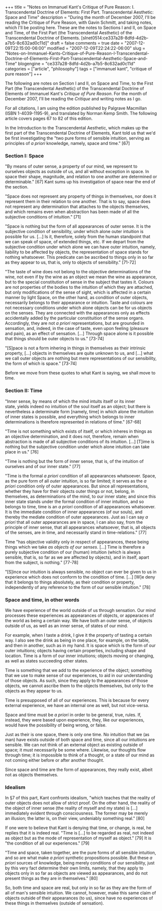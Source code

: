 +++
title = "Notes on Immanuel Kant's Critique of Pure Reason: I. Transcendental Doctrine of Elements: First Part. Transcendental Aesthetic: Space and Time"
description = "During the month of December 2007, I'll be reading the Critique of Pure Reason, with Gavin Schmitt, and taking notes, which I'll be posting here. These are the notes to Sections I and II, on Space and Time, of the First Part (the Transcendental Aesthetic) of the Transcendental Doctrine of Elements. [slnet0514:ce337a28-8dfd-4d2b-a7b5-8c632ad0c11d]"
draft = false
comments = true
date = "2007-12-09T22:15:00-06:00"
modified = "2007-12-09T22:24:22-06:00"
slug = "Notes-on-Immanuel-Kants-Critique-of-Pure-Reason-I-Transcendental-Doctrine-of-Elements-First-Part-Transcendental-Aesthetic-Space-and-Time"
blogengine = "ce337a28-8dfd-4d2b-a7b5-8c632ad0c11d"
categories = ["article", "philosophy"]
tags = ["immanuel kant", "critique of pure reason"]
+++

<div class="note">
<p>
The following are notes on Section I and II, on Space and Time, to the First Part (the Transcendental Aesthetic) of the Transcendental Doctrine of Elements of Immanuel Kant&#39;s <em>Critique of Pure Reason</em>. For the month of December 2007, I&#39;ll be reading the <em>Critique</em> and writing notes as I go. 
</p>
<p>
For all citations, I am using the edition published by Palgrave Macmillan (ISBN 1-4039-1195-9), and translated by Norman Kemp Smith. The following article covers pages 67 to&nbsp;82 of this edition. 
</p>
</div>
<p>
In the Introduction to the Transcendental Aesthetic, which makes up the first part of the Transcendental Doctrine of Elements, Kant told us that we&#39;d be first investigating the &quot;two pure forms of sensible intuition, serving as principles of <em>a priori</em> knowledge, namely, space and time.&quot; [67] 
</p>
<h3>Section I: Space</h3>
<p>
&quot;By means of outer sense, a property of our mind, we represent to ourselves objects as outside of us, and all without exception in space. In space their shape, magnitude, and relation to one another are determined or determinable.&quot; [67] Kant sums up his investigation of space near the end of the section. 
</p>
<p>
&quot;Space does not represent any property of things in themselves, nor does it represent them in their relation to one another. That is to say, space does not represent any determination that attaches to the objects themselves, and which remains even when abstraction has been made of all the subjective conditions of intuition.&quot; [71] 
</p>
<p>
&quot;Space is nothing but the form of all appearances of outer sense. It is the subjective condition of sensibility, under which alone outer intuition is possible for us. [...] Is it, therefore, solely from the human standpoint that we can speak of space, of extended things, etc. If we depart from the subjective condition under which alone we can have outer intuition, namely, liability to be affected by objects, the representation of space stands for nothing whatsoever. This predicate can be ascribed to things only in so far as they appear to us, that is, only to objects of sensibility.&quot; [71-72] 
</p>
<p>
&quot;The taste of wine does not belong to the objective&nbsp;determinations of the wine, not even if by the wine as an object we mean the wine as appearance, but to the special constitution of sense in the subject that tastes it. Colours are not properties of the bodies to the intuition of which they are attached, but only modifications of the sense of sight, which is affected in a certain manner by light Space, on the other hand, as condition of outer objects, necessarily belongs to their appearance or intuition. Taste and colours are not necessary conditions under which alone objects can be for us objects on the senses. They are connected with the appearances only as effects accidentally added by the particular constituition of the sense organs. Accordingly, they are not <em>a priori</em> representations, but are grounded in sensation, and, indeed, in the case of taste, even upon feeling (pleasure and pain), as an effect of sensation. [...] Through space alone is it possible that things should be outer objects to us.&quot; [73-74] 
</p>
<p>
&quot;[S]pace is not a form inhering in things in themselves as their intrinsic property, [...] objects in themselves are quite unknown to us, and [...] what we call outer objects are nothing but mere representations of our sensibility, the form of which is space.&quot; [73-74] 
</p>
<p>
Before we move from these quotes to what Kant is saying, we shall move to time. 
</p>
<h3>Section II: Time</h3>
<p>
&quot;Inner sense, by means of which the mind intuits itself or its inner state,&nbsp;yields indeed no intuition of the soul itself as an object; but there is nevertheless a determinate form [namely,&nbsp;time] in which alone the intuition of inner states is possible, and everything which belongs to inner determinations is therefore&nbsp;represented in relations of time.&quot; [67-68] 
</p>
<p>
&quot;Time is not something which exists of itself, or which inheres in things as an objective determination, and it does not, therefore, remain when abstraction is made of all subjective conditions&nbsp;of its intuition. [...] [T]ime is nothing but the subjective condition under which alone intuition can take place in us.&quot; [76] 
</p>
<p>
&quot;Time is nothing but the form of inner sense, that is, of the intuition of ourselves and of our inner state.&quot; [77] 
</p>
<p>
&quot;Time is the formal <em>a priori</em> condition of all appearances whatsoever. Space, as the pure form of all <em>outer</em> intuition, is so far limited; it serves as the <em>a priori</em> condition only of outer appearances. But since all representations, whether they have for their objects outer things or not, belong, in themselves, as determinations of the mind, to our inner state; and since this inner state stands under the formal condition of inner intuition, and so belongs to time, time is an <em>a priori</em> condition of all appearances whatsoever. It is the immediate condition of inner appearances (of our souls), and thereby the mediate condition of outer appearances. Just as I can say <em>a priori</em> that all outer appearances are in space, I can also say, from the principle of inner sense, that all appearances whatsoever, that is, all objects of the senses, are in time, and necessarily stand in time-relations.&quot; [77] 
</p>
<p>
Time &quot;has objective validity only in respect of appearances, these being things which we take <em>as objects of our senses</em>. [...] Time is therefore a purely subjective condition of our (human) intuition (which is always sensible, that is, so far as we are affected by objects), and in itself, apart from the subject, is nothing.&quot; [77-78] 
</p>
<p>
&quot;[S]ince our intuition is always sensible, no object can ever be given to us in experience which does not conform to the condition of time. [...] [W]e deny that it belongs to things absolutely, as their condition or property, independently of any reference to the form of our sensible intuition.&quot; [78] 
</p>
<h3>Space and time, in other words</h3>
<p>
We have experience of the world outside of us through sensation. Our mind processes these experiences as appearances of objects, or appearaces of the world as being a certain way. We have both an outer sense, of objects outside of us, as well as an inner sense, of states of our mind. 
</p>
<p>
For example, when I taste a drink, I give it the property of tasting a certain way. I also see the drink as being in one place, for example, on the table, and then in another, such as in my hand. It is space which is the form of our outer intuitions; objects having certain properties, including shape and location. Time is a form of our inner intuitions; objects moving or changing, as well as&nbsp;states succeeding other states. 
</p>
<p>
Time is something that we add to the experience of the object; something that we use to make sense of our experiences, to aid in our understanding of those objects. As such, since they apply to the appearances of those objects, we cannot ascribe them to the objects themselves, but only to the objects as they appear to us. 
</p>
<p>
Time is presupposed of all of our experiences. This is because for every external experience, we have an internal one as well, but not vice-versa. 
</p>
<p>
Space and time must be <em>a priori</em> in order to be general, true, rules. If, instead, they were based upon experience, they, like our experiences, would have the possibility of being wrong, or false. 
</p>
<p>
Just as their is one space, there is only one time. No intuition that we (as man)&nbsp;have exists outside of both space and time, since all our intuitions are sensible. We can not think of an external object as existing outside of space; it must necessarily be some where. Likewise, our thoughts flow through time; it is impossible to think of a thought, or a state of our mind as not coming either before or after another thought. 
</p>
<p>
Since space and time are the form of appearances, they really exist, albeit not as objects themselves. 
</p>
<h3>Idealism&nbsp;</h3>
<p>
In &sect;7 of this part, Kant confronts idealism, &quot;which teaches that the reality of outer objects&nbsp;does not allow of strict proof. On the other hand, the reality of the object of inner sense (the reality of myself and my state) is [...] immediately evident through consciousness. The former may be merely an&nbsp;illusion; the latter is, on their view, undeniably something real.&quot; [80] 
</p>
<p>
If one were to believe that Kant is denying that time, or change, is real, he replies that it is indeed real. &quot;Time is [...] to be regarded as real, not indeed as object but as the mode of representation of myself as object.&quot; [79] It is &quot;the condition of all our experiences.&quot; [79] 
</p>
<p>
&quot;Time and space, taken together, are the pure forms of all sensible intuition, and so are what make <em>a priori</em> synthetic propositions possible. But these<em>&nbsp;a priori</em> sources of knowledge, being merely conditions of our sensibility, just by this very fact determine their own limits, namely, that they apply to objects only in so far as objects are viewed as appearances, and do not present things as they are in themselves.&quot; [80] 
</p>
<p>
So, both time and space are real, but only in so far as they are the form of all of man&#39;s sensible intuition. We cannot, however, make this same claim of objects outside of their appearances (to us), since&nbsp;have no experiences of these things in themselves (outside of sensation). 
</p>

